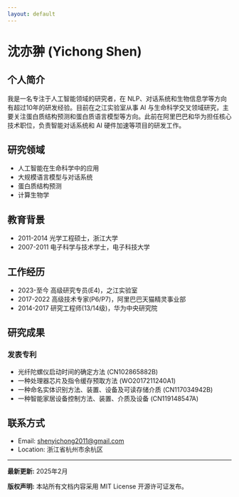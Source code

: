 ```yaml
---
layout: default
---
```

# 沈亦翀 (Yichong Shen)

## 个人简介

我是一名专注于人工智能领域的研究者，在 NLP、对话系统和生物信息学等方向有超过10年的研发经验。目前在之江实验室从事 AI 与生命科学交叉领域研究，主要关注蛋白质结构预测和蛋白质语言模型等方向。此前在阿里巴巴和华为担任核心技术职位，负责智能对话系统和 AI 硬件加速等项目的研发工作。

## 研究领域
- 人工智能在生命科学中的应用
- 大规模语言模型与对话系统
- 蛋白质结构预测
- 计算生物学

## 教育背景
- 2011-2014 光学工程硕士，浙江大学
- 2007-2011 电子科学与技术学士，电子科技大学

## 工作经历
- 2023-至今 高级研究专员(E4)，之江实验室
- 2017-2022 高级技术专家(P6/P7)，阿里巴巴天猫精灵事业部
- 2014-2017 研究工程师(13/14级)，华为中央研究院

## 研究成果
### 发表专利
- 光纤陀螺仪启动时间的确定方法 (CN102865882B)
- 一种处理器芯片及指令缓存预取方法 (WO2017211240A1)
- 一种命名实体识别方法、装置、设备及可读存储介质 (CN117034942B)
- 一种智能家居设备控制方法、装置、介质及设备 (CN119148547A)

## 联系方式
- Email: shenyichong2011@gmail.com
- Location: 浙江省杭州市余杭区

---

**最新更新:** 2025年2月

**版权声明:** 本站所有文档内容采用 MIT License 开源许可证发布。